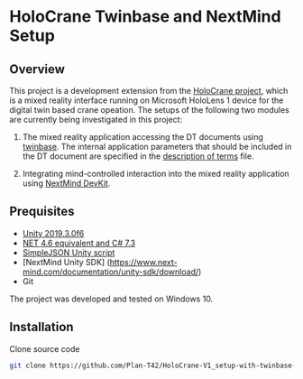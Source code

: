 # HoloCrane Twinbase and NextMind Setup

## Overview
This project is a development extension from the [HoloCrane project](https://github.com/Plan-T42/HoloCrane), which is a mixed reality interface running on Microsoft HoloLens 1 device for the digital twin based crane opeation.
The setups of the following two modules are currently being investigated in this project: 
 
1. The mixed reality application accessing the DT documents using [twinbase](https://github.com/twinbase/twinbase). The internal application parameters that should be included in the DT document are specified in the [description of terms](https://github.com/Plan-T42/HoloCrane-V1_setup-with-twinbase-and-NextMind/blob/master/Descriptions%20of%20terms.md) file.

2. Integrating mind-controlled interaction into the mixed reality application using [NextMind DevKit](https://www.next-mind.com/documentation).



## Prequisites

- [Unity 2019.3.0f6](https://unity3d.com/get-unity/download/archive)
- [NET 4.6 equivalent and C# 7.3](https://docs.unity3d.com/2019.3/Documentation/Manual/CSharpCompiler.html)
- [SimpleJSON Unity script](https://github.com/HenrikPoulsen/SimpleJSON)
- [NextMind Unity SDK] (https://www.next-mind.com/documentation/unity-sdk/download/)
- Git


The project was developed and tested on Windows 10. 

## Installation

Clone source code
```sh
git clone https://github.com/Plan-T42/HoloCrane-V1_setup-with-twinbase-and-NextMind.git
```
